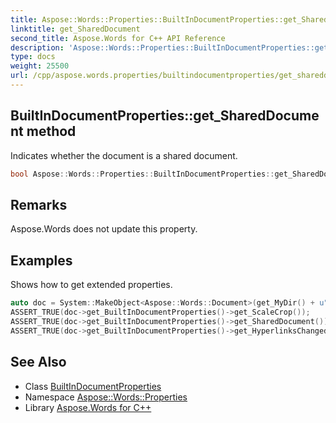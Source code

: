 ```yaml
---
title: Aspose::Words::Properties::BuiltInDocumentProperties::get_SharedDocument method
linktitle: get_SharedDocument
second_title: Aspose.Words for C++ API Reference
description: 'Aspose::Words::Properties::BuiltInDocumentProperties::get_SharedDocument method. Indicates whether the document is a shared document in C++.'
type: docs
weight: 25500
url: /cpp/aspose.words.properties/builtindocumentproperties/get_shareddocument/
---
```

## BuiltInDocumentProperties::get_SharedDocument method


Indicates whether the document is a shared document.

```cpp
bool Aspose::Words::Properties::BuiltInDocumentProperties::get_SharedDocument()
```

## Remarks


Aspose.Words does not update this property.

## Examples



Shows how to get extended properties. 
```cpp
auto doc = System::MakeObject<Aspose::Words::Document>(get_MyDir() + u"Extended properties.docx");
ASSERT_TRUE(doc->get_BuiltInDocumentProperties()->get_ScaleCrop());
ASSERT_TRUE(doc->get_BuiltInDocumentProperties()->get_SharedDocument());
ASSERT_TRUE(doc->get_BuiltInDocumentProperties()->get_HyperlinksChanged());
```

## See Also

* Class [BuiltInDocumentProperties](../)
* Namespace [Aspose::Words::Properties](../../)
* Library [Aspose.Words for C++](../../../)
